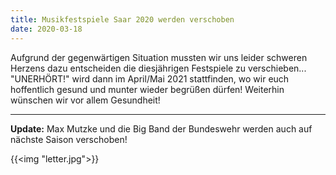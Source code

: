 ```yaml
---
title: Musikfestspiele Saar 2020 werden verschoben
date: 2020-03-18
---
```


Aufgrund der gegenwärtigen Situation mussten wir uns leider schweren Herzens dazu entscheiden die diesjährigen Festspiele zu verschieben... "UNERHÖRT!" wird dann im April/Mai 2021 stattfinden, wo wir euch hoffentlich gesund und munter wieder begrüßen dürfen!
Weiterhin wünschen wir vor allem Gesundheit!

---

**Update:** Max Mutzke und die Big Band der Bundeswehr werden auch auf nächste Saison verschoben!

{{<img "letter.jpg">}}

